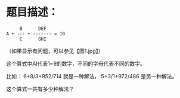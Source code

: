 # 题目描述：
```
     B      DEF 
A + --- + ------- = 10 
     C      GHI
```

（如果显示有问题，可以参见【图1.jpg】）

这个算式中AI代表1~9的数字，不同的字母代表不同的数字。

比如：
6+8/3+952/714 就是一种解法，
5+3/1+972/486 是另一种解法。

这个算式一共有多少种解法？
